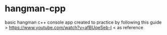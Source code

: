 # hangman-cpp
 basic hangman c++ console app
 created to practice 
 by following this guide > https://www.youtube.com/watch?v=afBUqeSeb-I < as reference
 
 
